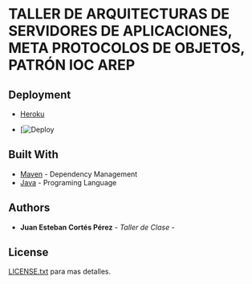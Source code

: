 # TALLER DE ARQUITECTURAS DE SERVIDORES DE APLICACIONES, META PROTOCOLOS DE OBJETOS, PATRÓN IOC AREP

## Deployment

* [Heroku]()

* [![Deploy]()

## Built With


* [Maven](https://maven.apache.org/) - Dependency Management
* [Java](https://www.java.com/es/) - Programing Language


## Authors

* **Juan Esteban Cortés Pérez** - *Taller de Clase* -


## License

[LICENSE.txt](LICENSE.txt) para mas detalles.
